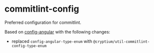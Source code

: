 # commitlint-config

Preferred configuration for commitlint.

Based on [config-angular](https://github.com/conventional-changelog/commitlint/blob/master/@commitlint/config-angular/index.js)
with the following changes:

* replaced `config-angular-type-enum` with `@cryptium/util-commitlint-config-type-enum`
